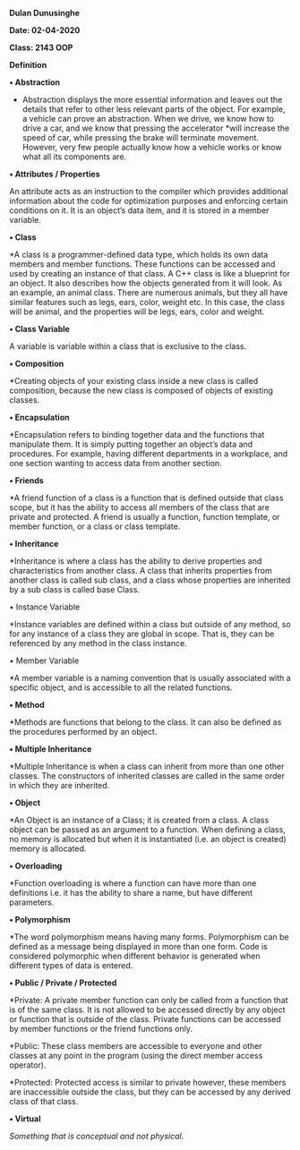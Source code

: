 **Dulan Dunusinghe**

**Date: 02-04-2020**

**Class: 2143 OOP**

**Definition**

**• Abstraction**

* Abstraction displays the more essential information and leaves out the details that refer to other less relevant parts of the object. For example, a vehicle can prove an abstraction. When we drive, we know how to drive a car, and we know that pressing the accelerator *will increase the speed of car, while pressing the brake will terminate movement. However, very few people actually know how a vehicle works or know what all its components are.


**• Attributes / Properties**

An attribute acts as an instruction to the compiler which provides additional information about the code for optimization purposes and enforcing certain conditions on it. It is an object’s data item, and it is stored in a member variable.

**• Class**

*A class is a programmer-defined data type, which holds its own data members and member functions. These functions can be accessed and used by creating an instance of that class. A C++ class is like a blueprint for an object. It also describes how the objects generated from it will look. As an example, an animal class. There are numerous animals, but they all have similar features such as legs, ears, color, weight etc. In this case, the class will be animal, and the properties will be legs, ears, color and weight.

**• Class Variable**

A variable is variable within a class that is exclusive to the class.

**• Composition**

*Creating objects of your existing class inside a new class is called composition, because the new class is composed of objects of existing classes.

**• Encapsulation**

*Encapsulation refers to binding together data and the functions that manipulate them. It is simply putting together an object’s data and procedures. For example, having different departments in a workplace, and one section wanting to access data from another section.

**• Friends**

*A friend function of a class is a function that is defined outside that class scope, but it has the ability to access all members of the class that are private and protected. A friend is usually a function, function template, or member function, or a class or class template.

**• Inheritance**

*Inheritance is where a class has the ability to derive properties and characteristics from another class. A class that inherits properties from another class is called sub class, and a class whose properties are inherited by a sub class is called base Class.

• Instance Variable

*Instance variables are defined within a class but outside of any method, so for any instance of a class they are global in scope. That is, they can be referenced by any method in the class instance.

• Member Variable

*A member variable is a naming convention that is usually associated with a specific object, and is accessible to all the related functions.

**• Method**

*Methods are functions that belong to the class. It can also be defined as the procedures performed by an object.

**• Multiple Inheritance**

*Multiple Inheritance is when a class can inherit from more than one other classes. The constructors of inherited classes are called in the same order in which they are inherited.

**• Object**

*An Object is an instance of a Class; it is created from a class. A class object can be passed as an argument to a function. When defining a class, no memory is allocated but when it is instantiated (i.e. an object is created) memory is allocated.

**• Overloading**

*Function overloading is where a function can have more than one definitions i.e. it has the ability to share a name, but have different parameters.

**• Polymorphism**

*The word polymorphism means having many forms. Polymorphism can be defined as a message being displayed in more than one form. Code is considered polymorphic when different behavior is generated when different types of data is entered.

**• Public / Private / Protected**

*Private: A private member function can only be called from a function that is of the same class. It is not allowed to be accessed directly by any object or function that is outside of the class. Private functions can be accessed by member functions or the friend functions only.

*Public: These class members are accessible to everyone and other classes at any point in the program (using the direct member access operator).

*Protected: Protected access is similar to private however, these members are inaccessible outside the class, but they can be accessed by any derived class of that class.

**• Virtual**

*Something that is conceptual and not physical.*

